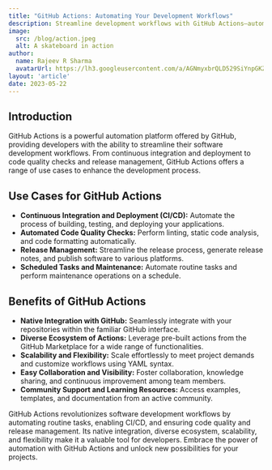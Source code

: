 ```yaml
---
title: "GitHub Actions: Automating Your Development Workflows"
description: Streamline development workflows with GitHub Actions—automate CI/CD, code checks, release management, and more. Boost efficiency now.
image:
  src: /blog/action.jpeg
  alt: A skateboard in action
author:
  name: Rajeev R Sharma
  avatarUrl: https://lh3.googleusercontent.com/a/AGNmyxbrQLD529SiYnpGKZHhh73ShSfrthISDhJjz-000z4=s96-c
layout: 'article'
date: 2023-05-22
---
```

## Introduction

GitHub Actions is a powerful automation platform offered by GitHub, providing developers with the ability to streamline their software development workflows. From continuous integration and deployment to code quality checks and release management, GitHub Actions offers a range of use cases to enhance the development process.

## Use Cases for GitHub Actions

- **Continuous Integration and Deployment (CI/CD):** Automate the process of building, testing, and deploying your applications.
- **Automated Code Quality Checks:** Perform linting, static code analysis, and code formatting automatically.
- **Release Management:** Streamline the release process, generate release notes, and publish software to various platforms.
- **Scheduled Tasks and Maintenance:** Automate routine tasks and perform maintenance operations on a schedule.

## Benefits of GitHub Actions

- **Native Integration with GitHub:** Seamlessly integrate with your repositories within the familiar GitHub interface.
- **Diverse Ecosystem of Actions:** Leverage pre-built actions from the GitHub Marketplace for a wide range of functionalities.
- **Scalability and Flexibility:** Scale effortlessly to meet project demands and customize workflows using YAML syntax.
- **Easy Collaboration and Visibility:** Foster collaboration, knowledge sharing, and continuous improvement among team members.
- **Community Support and Learning Resources:** Access examples, templates, and documentation from an active community.

GitHub Actions revolutionizes software development workflows by automating routine tasks, enabling CI/CD, and ensuring code quality and release management. Its native integration, diverse ecosystem, scalability, and flexibility make it a valuable tool for developers. Embrace the power of automation with GitHub Actions and unlock new possibilities for your projects.

